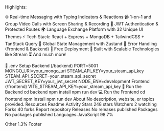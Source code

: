 Highlights:

🌐 Real-time Messaging with Typing Indicators & Reactions
📹 1-on-1 and Group Video Calls with Screen Sharing & Recording
🔐 JWT Authentication & Protected Routes
🌍 Language Exchange Platform with 32 Unique UI Themes
⚡ Tech Stack: React + Express + MongoDB + TailwindCSS + TanStack Query
🧠 Global State Management with Zustand
🚨 Error Handling (Frontend & Backend)
🚀 Free Deployment
🎯 Built with Scalable Technologies like Stream
⏳ And much more!

🧪 .env Setup
Backend (/backend)
PORT=5001
MONGO_URI=your_mongo_uri
STEAM_API_KEY=your_steam_api_key
STEAM_API_SECRET=your_steam_api_secret
JWT_SECRET_KEY=your_jwt_secret
NODE_ENV=development
Frontend (/frontend)
VITE_STREAM_API_KEY=your_stream_api_key
🔧 Run the Backend
cd backend
npm install
npm run dev
💻 Run the Frontend
cd frontend
npm install
npm run dev
About
No description, website, or topics provided.
Resources
 Readme
 Activity
Stars
 248 stars
Watchers
 2 watching
Forks
 40 forks
Report repository
Releases
No releases published
Packages
No packages published
Languages
JavaScript
98.7%
 
Other
1.3%
Footer
